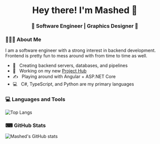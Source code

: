 <h1 align="center">Hey there! I'm Mashed 👋 </h1>
<h3 align="center">🎇 Software Engineer | Graphics Designer 🎇</h3>
<div>
<div align="left"> 
  <h3> 👨🏻‍💻 About Me </h3>
  <p>I am a software engineer with a strong interest in backend development. Frontend is pretty fun to mess around with from time to time as well.</p>
  
  - 🤔 &nbsp; Creating backend servers, databases, and pipelines
  - 💼 &nbsp; Working on my new [Project Hub](https://mattari.dev)
  - ✍️ &nbsp; Playing around with Angular + ASP.NET Core
  - 💻 &nbsp; C#, TypeScript, and Python are my primary languages
</div> 
</div>

<div>
  <h3> 💻 Languages and Tools </h3>
</div>

![Top Langs](https://github-readme-stats.vercel.app/api/top-langs/?username=m-a-s-h-e-d&layout=compact&theme=tokyonight)

<div>
  <h3> ⌨ GitHub Stats </h3>
</div>

![Mashed's GitHub stats](https://github-readme-stats.vercel.app/api?username=m-a-s-h-e-d&show_icons=true&theme=tokyonight)
